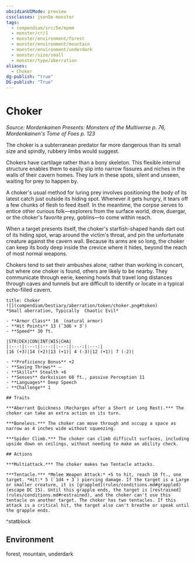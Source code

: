 ```yaml
---
obsidianUIMode: preview
cssclasses: json5e-monster
tags:
  - compendium/src/5e/mpmm
  - monster/cr/1
  - monster/environment/forest
  - monster/environment/mountain
  - monster/environment/underdark
  - monster/size/small
  - monster/type/aberration
aliases:
  - Choker
dg-publish: "true"
DG-publish: "True"
---
```

# Choker
*Source: Mordenkainen Presents: Monsters of the Multiverse p. 76, Mordenkainen's Tome of Foes p. 123*  

The choker is a subterranean predator far more dangerous than its small size and spindly, rubbery limbs would suggest.

Chokers have cartilage rather than a bony skeleton. This flexible internal structure enables them to easily slip into narrow fissures and niches in the walls of their cavern homes. They lurk in these spots, silent and unseen, waiting for prey to happen by.

A choker's usual method for luring prey involves positioning the body of its latest catch just outside its hiding spot. Whenever it gets hungry, it tears off a few chunks of flesh to feed itself. In the meantime, the corpse serves to entice other curious folk—explorers from the surface world, drow, duergar, or the choker's favorite prey, goblins—to come within reach.

When a target presents itself, the choker's starfish-shaped hands dart out of its hiding spot, wrap around the victim's throat, and pin the unfortunate creature against the cavern wall. Because its arms are so long, the choker can keep its body deep inside the crevice where it hides, beyond the reach of most normal weapons.

Chokers tend to set their ambushes alone, rather than working in concert, but where one choker is found, others are likely to be nearby. They communicate through eerie, keening howls that travel long distances through caves and tunnels but are difficult to identify or locate in a typical echo-filled cavern.

```ad-statblock
title: Choker
![](compendium/bestiary/aberration/token/choker.png#token)
*Small aberration, Typically  Chaotic Evil*

- **Armor Class** 16  (natural armor)
- **Hit Points** 13 (`3d6 + 3`)
- **Speed** 30 ft.

|STR|DEX|CON|INT|WIS|CHA|
|:---:|:---:|:---:|:---:|:---:|:---:|
|16 (+3)|14 (+2)|13 (+1)| 4 (-3)|12 (+1)| 7 (-2)|

- **Proficiency Bonus** +2
- **Saving Throws** ⏤
- **Skills** Stealth +6
- **Senses** darkvision 60 ft., passive Perception 11
- **Languages** Deep Speech
- **Challenge** 1

## Traits

***Aberrant Quickness (Recharges after a Short or Long Rest).*** The choker can take an extra action on its turn.

***Boneless.*** The choker can move through and occupy a space as narrow as 4 inches wide without squeezing.

***Spider Climb.*** The choker can climb difficult surfaces, including upside down on ceilings, without needing to make an ability check.

## Actions

***Multiattack.*** The choker makes two Tentacle attacks.

***Tentacle.*** *Melee Weapon Attack:* +5 to hit, reach 10 ft., one target. *Hit:* 5 (`1d4 + 3`) piercing damage. If the target is a Large or smaller creature, it is [grappled](rules/conditions.md#grappled) (escape DC 15). Until this grapple ends, the target is [restrained](rules/conditions.md#restrained), and the choker can't use this tentacle on another target. The choker has two tentacles. If this attack is a critical hit, the target also can't breathe or speak until the grapple ends.
```
^statblock

## Environment

forest, mountain, underdark